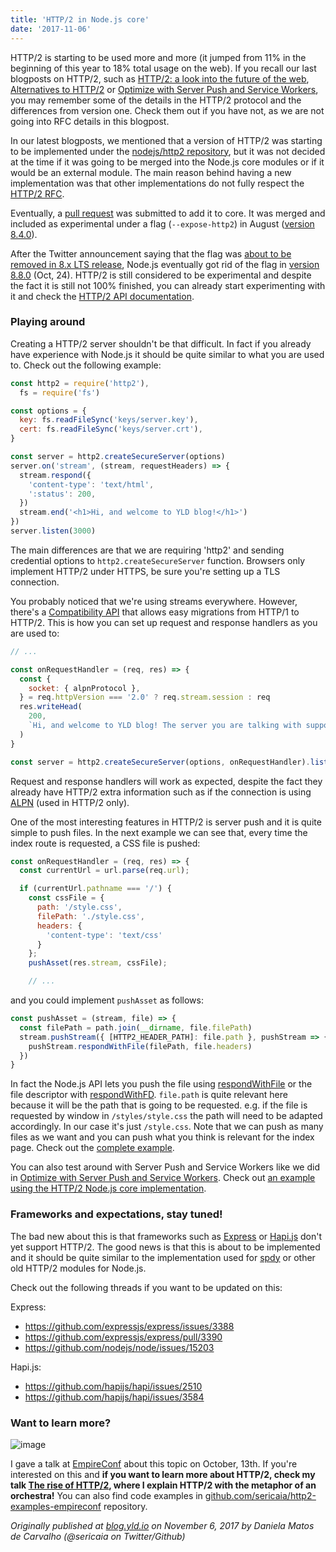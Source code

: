 ```yaml
---
title: 'HTTP/2 in Node.js core'
date: '2017-11-06'
---
```


HTTP/2 is starting to be used more and more (it jumped from 11% in the beginning of this year to 18% total usage on the web). If you recall our last blogposts on HTTP/2, such as [HTTP/2: a look into the future of the web](https://blog.yld.io/2017/01/10/http-2-a-look-into-the-future-of-the-web), [Alternatives to HTTP/2](https://blog.yld.io/2017/02/08/alternatives-to-http) or [Optimize with Server Push and Service Workers](https://blog.yld.io/2017/03/01/optimize-with-http-2-server-push-and-service-workers), you may remember some of the details in the HTTP/2 protocol and the differences from version one. Check them out if you have not, as we are not going into RFC details in this blogpost.

In our latest blogposts, we mentioned that a version of HTTP/2 was starting to be implemented under the [nodejs/http2 repository](https://github.com/nodejs/http2), but it was not decided at the time if it was going to be merged into the Node.js core modules or if it would be an external module. The main reason behind having a new implementation was that other implementations do not fully respect the [HTTP/2 RFC](https://tools.ietf.org/html/rfc7540).

Eventually, a [pull request](https://github.com/nodejs/node/pull/14239) was submitted to add it to core. It was merged and included as experimental under a flag (`--expose-http2`) in August ([version 8.4.0](https://github.com/nodejs/node/blob/master/doc/changelogs/CHANGELOG_V8.md#2017-08-15-version-840-current-addaleax)).

After the Twitter announcement saying that the flag was [about to be removed in 8.x LTS release](https://twitter.com/MylesBorins/status/920707800719921156), Node.js eventually got rid of the flag in [version 8.8.0](https://nodejs.org/en/blog/release/v8.8.0/) (Oct, 24). HTTP/2 is still considered to be experimental and despite the fact it is still not 100% finished, you can already start experimenting with it and check the [HTTP/2 API documentation](https://nodejs.org/api/http2.html).

### Playing around

Creating a HTTP/2 server shouldn't be that difficult. In fact if you already have experience with Node.js it should be quite similar to what you are used to. Check out the following example:

```js
const http2 = require('http2'),
  fs = require('fs')

const options = {
  key: fs.readFileSync('keys/server.key'),
  cert: fs.readFileSync('keys/server.crt'),
}

const server = http2.createSecureServer(options)
server.on('stream', (stream, requestHeaders) => {
  stream.respond({
    'content-type': 'text/html',
    ':status': 200,
  })
  stream.end('<h1>Hi, and welcome to YLD blog!</h1>')
})
server.listen(3000)
```

The main differences are that we are requiring 'http2' and sending credential options to `http2.createSecureServer` function. Browsers only implement HTTP/2 under HTTPS, be sure you're setting up a TLS connection.

You probably noticed that we're using streams everywhere. However, there's a [Compatibility API](https://nodejs.org/api/http2.html#http2_compatibility_api) that allows easy migrations from HTTP/1 to HTTP/2. This is how you can set up request and response handlers as you are used to:

```js
// ...

const onRequestHandler = (req, res) => {
  const {
    socket: { alpnProtocol },
  } = req.httpVersion === '2.0' ? req.stream.session : req
  res.writeHead(
    200,
    `Hi, and welcome to YLD blog! The server you are talking with supports ${alpnProtocol} `
  )
}

const server = http2.createSecureServer(options, onRequestHandler).listen(3000)
```

Request and response handlers will work as expected, despite the fact they already have HTTP/2 extra information such as if the connection is using [ALPN](https://tools.ietf.org/html/rfc7301) (used in HTTP/2 only).

One of the most interesting features in HTTP/2 is server push and it is quite simple to push files. In the next example we can see that, every time the index route is requested, a CSS file is pushed:

```js
const onRequestHandler = (req, res) => {
  const currentUrl = url.parse(req.url);

  if (currentUrl.pathname === '/') {
    const cssFile = {
      path: '/style.css',
      filePath: './style.css',
      headers: {
        'content-type': 'text/css'
      }
    };
    pushAsset(res.stream, cssFile);

    // ...
```

and you could implement `pushAsset` as follows:

```js
const pushAsset = (stream, file) => {
  const filePath = path.join(__dirname, file.filePath)
  stream.pushStream({ [HTTP2_HEADER_PATH]: file.path }, pushStream => {
    pushStream.respondWithFile(filePath, file.headers)
  })
}
```

In fact the Node.js API lets you push the file using [respondWithFile](https://nodejs.org/api/http2.html#http2_http2stream_respondwithfile_path_headers_options) or the file descriptor with [respondWithFD](https://nodejs.org/api/http2.html#http2_http2stream_respondwithfd_fd_headers_options). `file.path` is quite relevant here because it will be the path that is going to be requested. e.g. if the file is requested by window in `/styles/style.css` the path will need to be adapted accordingly. In our case it's just `/style.css`. Note that we can push as many files as we want and you can push what you think is relevant for the index page. Check out the [complete example](https://github.com/sericaia/http2-examples-empireconf/tree/master/04-server-push).

You can also test around with Server Push and Service Workers like we did in [Optimize with Server Push and Service Workers](https://blog.yld.io/2017/03/01/optimize-with-http-2-server-push-and-service-workers). Check out [an example using the HTTP/2 Node.js core implementation](https://github.com/sericaia/http2-examples-empireconf/tree/master/07-server-push-service-workers).

### Frameworks and expectations, stay tuned!

The bad new about this is that frameworks such as [Express](https://expressjs.com/) or [Hapi.js](https://hapijs.com) don't yet support HTTP/2. The good news is that this is about to be implemented and it should be quite similar to the implementation used for [spdy](https://www.npmjs.com/package/spdy) or other old HTTP/2 modules for Node.js.

Check out the following threads if you want to be updated on this:

Express:

- https://github.com/expressjs/express/issues/3388
- https://github.com/expressjs/express/pull/3390
- https://github.com/nodejs/node/issues/15203

Hapi.js:

- https://github.com/hapijs/hapi/issues/2510
- https://github.com/hapijs/hapi/issues/3584

### Want to learn more?

![image](https://user-images.githubusercontent.com/1150553/32338096-b5cfc0ac-bfeb-11e7-9493-5598342b125a.png)

I gave a talk at [EmpireConf](http://2017.empireconf.org/) about this topic on October, 13th. If you're interested on this and **if you want to learn more about HTTP/2, check my talk [The rise of HTTP/2](https://www.youtube.com/watch?v=yToHjxhCeYM), where I explain HTTP/2 with the metaphor of an orchestra!** You can also find code examples in [github.com/sericaia/http2-examples-empireconf](https://github.com/sericaia/http2-examples-empireconf) repository.

_Originally published at [blog.yld.io](https://blog.yld.io/) on November 6, 2017 by Daniela Matos de Carvalho (@sericaia on Twitter/Github)_
